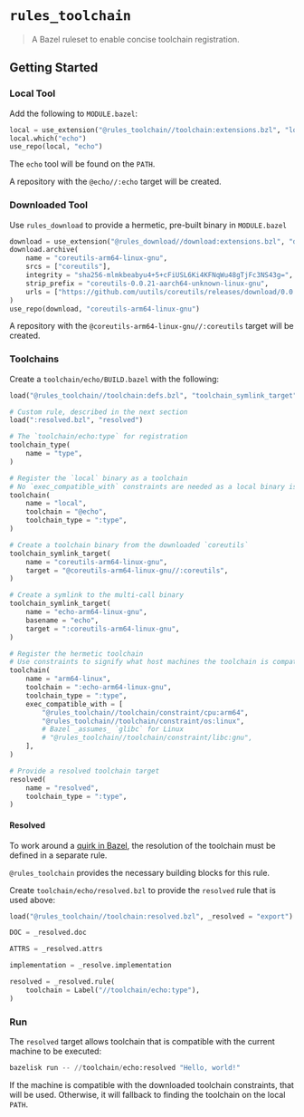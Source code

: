 # `rules_toolchain`

> A Bazel ruleset to enable concise toolchain registration.

## Getting Started

### Local Tool

Add the following to `MODULE.bazel`:

```py
local = use_extension("@rules_toolchain//toolchain:extensions.bzl", "local")
local.which("echo")
use_repo(local, "echo")
```

The `echo` tool will be found on the `PATH`.

A repository with the `@echo//:echo` target will be created.

### Downloaded Tool

Use `rules_download` to provide a hermetic, pre-built binary in `MODULE.bazel`

```py
download = use_extension("@rules_download//download:extensions.bzl", "download")
download.archive(
    name = "coreutils-arm64-linux-gnu",
    srcs = ["coreutils"],
    integrity = "sha256-mlmkbeabyu4+5+cFiUSL6Ki4KFNqWu48gTjFc3NS43g=",
    strip_prefix = "coreutils-0.0.21-aarch64-unknown-linux-gnu",
    urls = ["https://github.com/uutils/coreutils/releases/download/0.0.21/coreutils-0.0.21-aarch64-unknown-linux-gnu.tar.gz"],
)
use_repo(download, "coreutils-arm64-linux-gnu")
```

A repository with the `@coreutils-arm64-linux-gnu//:coreutils` target will be created.

### Toolchains

Create a `toolchain/echo/BUILD.bazel` with the following:

```py
load("@rules_toolchain//toolchain:defs.bzl", "toolchain_symlink_target", "toolchain_test")

# Custom rule, described in the next section
load(":resolved.bzl", "resolved")

# The `toolchain/echo:type` for registration
toolchain_type(
    name = "type",
)

# Register the `local` binary as a toolchain
# No `exec_compatible_with` constraints are needed as a local binary is always compatible with the execution platform
toolchain(
    name = "local",
    toolchain = "@echo",
    toolchain_type = ":type",
)

# Create a toolchain binary from the downloaded `coreutils`
toolchain_symlink_target(
    name = "coreutils-arm64-linux-gnu",
    target = "@coreutils-arm64-linux-gnu//:coreutils",
)

# Create a symlink to the multi-call binary
toolchain_symlink_target(
    name = "echo-arm64-linux-gnu",
    basename = "echo",
    target = ":coreutils-arm64-linux-gnu",
)

# Register the hermetic toolchain
# Use constraints to signify what host machines the toolchain is compatible with
toolchain(
    name = "arm64-linux",
    toolchain = ":echo-arm64-linux-gnu",
    toolchain_type = ":type",
    exec_compatible_with = [
        "@rules_toolchain//toolchain/constraint/cpu:arm64",
        "@rules_toolchain//toolchain/constraint/os:linux",
        # Bazel _assumes_ `glibc` for Linux
        # "@rules_toolchain//toolchain/constraint/libc:gnu",
    ],
)

# Provide a resolved toolchain target
resolved(
    name = "resolved",
    toolchain_type = ":type",
)
```

#### Resolved

To work around a [quirk in Bazel][resolved], the resolution of the toolchain must be defined in a separate rule.

`@rules_toolchain` provides the necessary building blocks for this rule.

Create `toolchain/echo/resolved.bzl` to provide the `resolved` rule that is used above:

```py
load("@rules_toolchain//toolchain:resolved.bzl", _resolved = "export")

DOC = _resolved.doc

ATTRS = _resolved.attrs

implementation = _resolve.implementation

resolved = _resolved.rule(
    toolchain = Label("//toolchain/echo:type"),
)
```

### Run

The `resolved` target allows toolchain that is compatible with the current machine to be executed:

```py
bazelisk run -- //toolchain/echo:resolved "Hello, world!"
```

If the machine is compatible with the downloaded toolchain constraints, that will be used. Otherwise, it will fallback
to finding the toolchain on the local `PATH`.

[resolved]: https://github.com/bazelbuild/bazel/issues/14009
